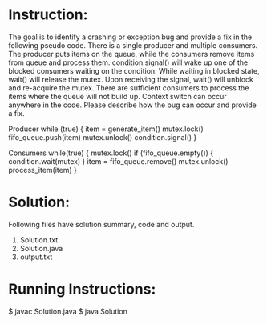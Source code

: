 Instruction:
============

The goal is to identify a crashing or exception bug and provide a fix in the following pseudo code. 
There is a single producer and multiple consumers. The producer puts items on the queue, while the consumers 
remove items from queue and process them. condition.signal() will wake up one of the blocked consumers 
waiting on the condition. While waiting in blocked state, wait() will release the mutex. 
Upon receiving the signal, wait() will unblock and re-acquire the mutex. There are sufficient consumers 
to process the items where the queue will not build up. Context switch can occur anywhere in the code. 
Please describe how the bug can occur and provide a fix. 


Producer
while (true) {
    item = generate_item()
    mutex.lock()
    fifo_queue.push(item)
    mutex.unlock()
    condition.signal()
}


Consumers
while(true) {
    mutex.lock()
    if (fifo_queue.empty()) {
        condition.wait(mutex)
    }
    item = fifo_queue.remove()
    mutex.unlock()
    process_item(item)
}


Solution:
========

Following files have solution summary, code and output.

1. Solution.txt
2. Solution.java
3. output.txt


Running Instructions:
====================

$ javac Solution.java
$ java Solution

